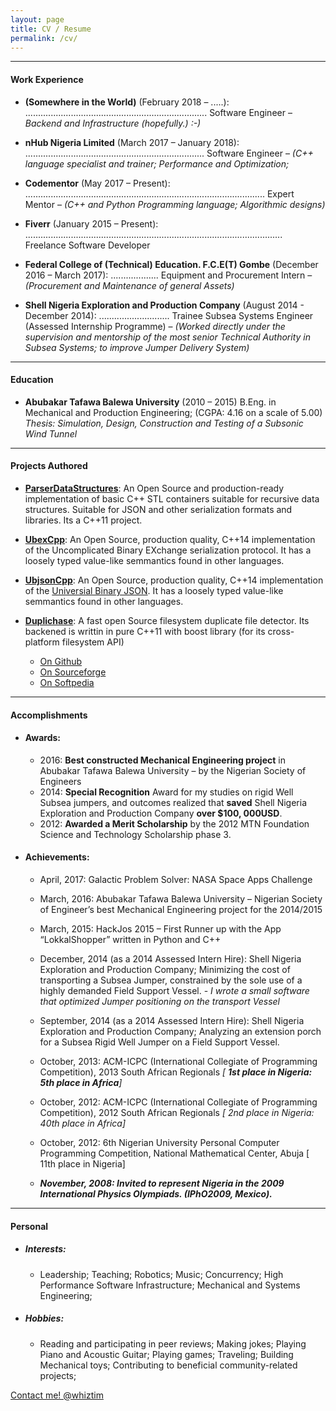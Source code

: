 ```yaml
---
layout: page
title: CV / Resume
permalink: /cv/
---
```


--------------------------------

#### Work Experience

- **(Somewhere in the World)** (February 2018 – .....): ........................................................................ Software Engineer – *Backend and Infrastructure (hopefully.) :-)*



- **nHub Nigeria Limited** (March 2017 – January 2018): ....................................................................... Software Engineer – *(C++ language specialist and trainer; Performance and Optimization;*

- **Codementor** (May 2017 – Present): ............................................................................................... Expert Mentor – *(C++ and Python Programming language; Algorithmic designs)*

- **Fiverr** (January 2015 – Present): ...................................................................................................... Freelance Software Developer 

- **Federal College of (Technical) Education. F.C.E(T) Gombe** (December 2016 – March 2017): ................... Equipment and Procurement Intern – *(Procurement and Maintenance of general Assets)*

- **Shell Nigeria Exploration and Production Company** (August 2014 - December 2014): ............................ Trainee Subsea Systems Engineer (Assessed Internship Programme) – *(Worked directly under the supervision and mentorship of the most senior Technical Authority in Subsea Systems; to improve Jumper Delivery System)*

---------------------------

#### Education

- **Abubakar Tafawa Balewa University** (2010 – 2015) B.Eng. in Mechanical and Production Engineering; (CGPA: 4.16 on a scale of 5.00) *Thesis: Simulation, Design, Construction and Testing of a Subsonic Wind Tunnel*


--------------------------------

#### Projects Authored

- [**ParserDataStructures**](https://github.com/WhiZTiM/ParserDataStructures): An Open Source and production-ready implementation of basic C++ STL containers suitable for recursive data structures. Suitable for JSON and other serialization formats and libraries. Its a C++11 project. 

- [**UbexCpp**](https://github.com/WhiZTiM/UbexCpp): An Open Source, production quality, C++14 implementation of the Uncomplicated Binary EXchange serialization protocol. It has a loosely typed value-like semmantics found in other languages.

- [**UbjsonCpp**](https://github.com/WhiZTiM/UbjsonCpp): An Open Source, production quality, C++14 implementation of the [Universial Binary JSON](http://ubjson.org). It has a loosely typed value-like semmantics found in other languages.

- [**Duplichase**](https://sourceforge.net/projects/duplichase/): A fast open Source filesystem duplicate file detector. Its backened is writtin in pure C++11 with boost library (for its cross-platform filesystem API) 

  - [On Github](https://github.com/WhiZTiM/duplichase)
  - [On Sourceforge](https://sourceforge.net/projects/duplichase/)
  - [On Softpedia](http://www.softpedia.com/get/System/File-Management/DupLichaSe.shtml)

------------------------

#### Accomplishments  

- #### Awards:

  - 2016: **Best constructed Mechanical Engineering project** in Abubakar Tafawa Balewa University – by the Nigerian Society of Engineers
  - 2014: **Special Recognition** Award for my studies on rigid Well Subsea jumpers, and outcomes realized that **saved** Shell Nigeria Exploration and Production Company **over $100, 000USD**.
  - 2012: **Awarded a Merit Scholarship** by the 2012 MTN Foundation Science and Technology Scholarship phase 3.

- #### Achievements:
  - April, 2017:    Galactic Problem Solver: NASA Space Apps Challenge

  - March, 2016:    Abubakar Tafawa Balewa University – Nigerian Society of Engineer’s best Mechanical Engineering project for the 2014/2015
  
  - March, 2015:    HackJos 2015 – First Runner up with the App “LokkalShopper” written in Python and C++
  
  - December, 2014 (as a 2014 Assessed Intern Hire): Shell Nigeria Exploration and Production Company; Minimizing the cost of transporting a Subsea Jumper, constrained by the sole use of a highly demanded Field Support Vessel. - *I wrote a small software that optimized Jumper positioning on the transport Vessel*
  
  - September, 2014 (as a 2014 Assessed Intern Hire): Shell Nigeria Exploration and Production Company; Analyzing an extension porch for a Subsea Rigid Well Jumper on a Field Support Vessel.
  
  - October, 2013:  ACM-ICPC (International Collegiate of Programming Competition), 2013 South African Regionals *[ **1st place in Nigeria: 5th place in Africa**]*
  
  - October, 2012:  ACM-ICPC (International Collegiate of Programming Competition), 2012 South African Regionals *[ 2nd place in Nigeria: 40th place in Africa]*
  
  - October, 2012:  6th Nigerian University Personal Computer Programming Competition, National Mathematical Center, Abuja [ 11th place in Nigeria]
  
  - ***November, 2008: Invited to represent Nigeria in the 2009 International Physics Olympiads. (IPhO2009, Mexico).***

--------------------------------

#### Personal

- ##### Interests:
  - Leadership; Teaching; Robotics; Music; Concurrency; High Performance Software Infrastructure; Mechanical and Systems Engineering;
- ##### Hobbies:
  - Reading and participating in peer reviews; Making jokes; Playing Piano and Acoustic Guitar; Playing games; Traveling; Building Mechanical toys; Contributing to beneficial community-related projects;

[Contact me! @whiztim](mailto:whiztim@outlook.com)